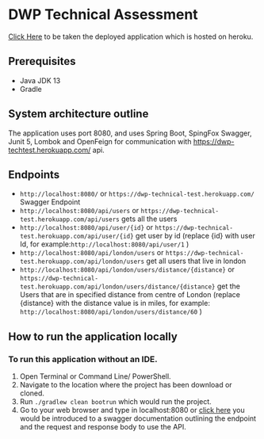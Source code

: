 # DWP Technical Assessment
[Click Here](https://dwp-technical-test.herokuapp.com/swagger-ui.html#/) to be taken the deployed application which is hosted on heroku.

 ## Prerequisites
 - Java JDK 13
 - Gradle
 
 ## System architecture outline
The application uses port 8080, and uses Spring Boot, SpingFox Swagger, Junit 5, Lombok and  OpenFeign for communication with https://dwp-techtest.herokuapp.com/ api. 

## Endpoints
- ```http://localhost:8080/``` or ```https://dwp-technical-test.herokuapp.com/``` Swagger Endpoint 
- ```http://localhost:8080/api/users``` or ```https://dwp-technical-test.herokuapp.com/api/users``` gets all the users
- ```http://localhost:8080/api/user/{id}``` or ```https://dwp-technical-test.herokuapp.com/api/user/{id}``` get user by id (replace {id} with user Id, for example:```http://localhost:8080/api/user/1``` )
- ```http://localhost:8080/api/london/users``` or ```https://dwp-technical-test.herokuapp.com/api/london/users``` get all users that live in london
- ```http://localhost:8080/api/london/users/distance/{distance}``` or ```https://dwp-technical-test.herokuapp.com/api/london/users/distance/{distance}``` get the Users that are in specified distance from centre of London (replace {distance} with the  distance value is in miles, for example: ```http://localhost:8080/api/london/users/distance/60``` )


## How to run the application locally
### To run this application without an IDE.
1. Open Terminal or Command Line/ PowerShell.
2. Navigate to the location where the project has been download or cloned.
3. Run `./gradlew clean bootrun` which would run the project.
4. Go to your web browser and type in localhost:8080 or [click here](http://localhost:8080) you would be introduced to a swagger documentation outlining the endpoint and the request and response body to use the API.